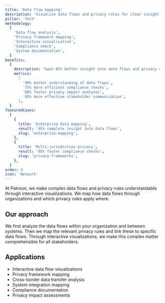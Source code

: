 ```yaml
---
title: 'Data flow mapping'
description: 'Visualize data flows and privacy rules for clear insight and compliance'
pillar: 'Tech'
methodology:
  [
    'Data flow analysis',
    'Privacy framework mapping',
    'Interactive visualization',
    'Compliance check',
    'System documentation',
  ]
benefits:
  {
    description: 'Gain 85% better insight into data flows and privacy compliance through interactive visualization',
    metrics:
      [
        '90% better understanding of data flows',
        '75% more efficient compliance checks',
        '80% faster privacy impact analyses',
        '85% more effective stakeholder communication',
      ],
  }
featuredCases:
  [
    {
      title: 'Enterprise data mapping',
      result: '95% complete insight into data flows',
      slug: 'enterprise-mapping',
    },
    {
      title: 'Multi-jurisdiction privacy',
      result: '85% faster compliance checks',
      slug: 'privacy-frameworks',
    },
  ]
order: 9
icon: 'Network'
---
```


At Patroon, we make complex data flows and privacy rules understandable through interactive visualizations. We map how data flows through organizations and which privacy rules apply where.

## Our approach

We first analyze the data flows within your organization and between systems. Then we map the relevant privacy rules and link these to specific data flows. Through interactive visualizations, we make this complex matter comprehensible for all stakeholders.

## Applications

- Interactive data flow visualizations
- Privacy framework mapping
- Cross-border data transfer analysis
- System integration mapping
- Compliance documentation
- Privacy impact assessments
